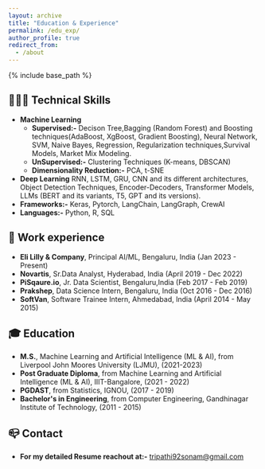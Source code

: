 ```yaml
---
layout: archive
title: "Education & Experience"
permalink: /edu_exp/
author_profile: true
redirect_from:
  - /about
---
```


{% include base_path %}
## 👩🏻‍💻  Technical Skills
- **Machine Learning**
    - **Supervised:-** Decison Tree,Bagging (Random Forest) and Boosting techniques(AdaBoost, XgBoost, Gradient Boosting), Neural Network, SVM, Naive Bayes, Regression, Regularization techniques,Survival Models, Market Mix Modeling.
    - **UnSupervised:-** Clustering Techniques (K-means, DBSCAN)
    - **Dimensionality Reduction:-** PCA, t-SNE
- **Deep Learning** RNN, LSTM, GRU, CNN and its different architectures, Object Detection Techniques, Encoder-Decoders, Transformer Models, LLMs (BERT and its variants, T5, GPT and its versions).
- **Frameworks:-** Keras, Pytorch, LangChain, LangGraph, CrewAI
- **Languages:-** Python, R, SQL

## 💼 Work experience 
- **Eli Lilly & Company**, Principal AI/ML, Bengaluru, India (Jan 2023 - Present)
- **Novartis**, Sr.Data Analyst, Hyderabad, India (April 2019 - Dec 2022)
- **PiSqaure.io**, Jr. Data Scientist, Bengaluru,India (Feb 2017 - Feb 2019)	 			        		
- **Prakshep**, Data Science Intern, Bengaluru, India (Oct 2016 - Dec 2016)
- **SoftVan**, Software Trainee Intern, Ahmedabad, India (April 2014 - May 2015)

## 🎓 Education
- **M.S.**, Machine Learning and Artificial Intelligence (ML & AI), from Liverpool John Moores University (LJMU), (2021-2023)
- **Post Graduate Diploma**, from Machine Learning and Artificial Intelligence (ML & AI), IIIT-Bangalore, (2021 - 2022)
- **PGDAST**, from Statistics, IGNOU, (2017 - 2019)	 			        		
- **Bachelor's in Engineering**, from Computer Engineering, Gandhinagar Institute of Technology, (2011 - 2015)

## 📪 Contact 
- **For my detailed Resume reachout at:-** <a href="mailto:tripathi92sonam@gmail.com">tripathi92sonam@gmail.com</a>


